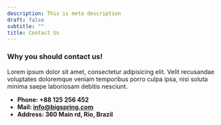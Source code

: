```yaml
---
description: This is meta description
draft: false
subtitle: ""
title: Contact Us
---
```



### Why you should contact us!
Lorem ipsum dolor sit amet, consectetur adipisicing elit. Velit recusandae voluptates doloremque veniam temporibus porro culpa ipsa, nisi soluta minima saepe laboriosam debitis nesciunt.

* **Phone: +88 125 256 452** 
* **Mail: info@bigspring.com**
* **Address: 360 Main rd, Rio, Brazil**